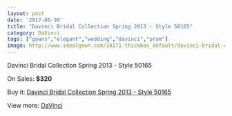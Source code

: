 ```yaml
---
layout: post
date: '2017-05-30'
title: "Davinci Bridal Collection Spring 2013 - Style 50165"
category: DaVinci
tags: ["gowns","elegant","wedding","davinci","prom"]
image: http://www.idealgown.com/10171-thickbox_default/davinci-bridal-collection-spring-2013-style-50165.jpg
---
```

Davinci Bridal Collection Spring 2013 - Style 50165

On Sales: **$320**
<a href="https://www.idealgown.com/en/davinci/4186-davinci-bridal-collection-spring-2013-style-50165.html"><amp-img layout="responsive" width="600" height="600" src="//www.idealgown.com/10171-thickbox_default/davinci-bridal-collection-spring-2013-style-50165.jpg" alt="Davinci Bridal Collection Spring 2013 - Style 50165 0" /></a>
<a href="https://www.idealgown.com/en/davinci/4186-davinci-bridal-collection-spring-2013-style-50165.html"><amp-img layout="responsive" width="600" height="600" src="//www.idealgown.com/10172-thickbox_default/davinci-bridal-collection-spring-2013-style-50165.jpg" alt="Davinci Bridal Collection Spring 2013 - Style 50165 1" /></a>

Buy it: [Davinci Bridal Collection Spring 2013 - Style 50165](https://www.idealgown.com/en/davinci/4186-davinci-bridal-collection-spring-2013-style-50165.html "Davinci Bridal Collection Spring 2013 - Style 50165")

View more: [DaVinci](https://www.idealgown.com/en/48-davinci "DaVinci")